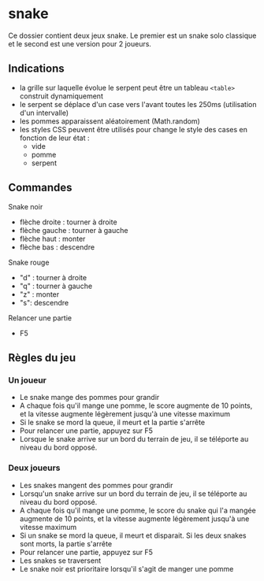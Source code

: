 # snake

Ce dossier contient deux jeux snake. Le premier est un snake solo classique et le second est une version pour 2 joueurs.

## Indications
* la grille sur laquelle évolue le serpent peut être un tableau `<table>` construit dynamiquement
* le serpent se déplace d'un case vers l'avant toutes les 250ms (utilisation d'un intervalle)
* les pommes apparaissent aléatoirement (Math.random)
* les styles CSS peuvent être utilisés pour change le style des cases en fonction de leur état :
  * vide
  * pomme
  * serpent


## Commandes
Snake noir
- flèche droite : tourner à droite
- flèche gauche : tourner à gauche
- flèche haut : monter
- flèche bas : descendre
    
Snake rouge
- "d" : tourner à droite
- "q" : tourner à gauche
- "z" : monter
- "s": descendre
    
Relancer une partie
- F5


## Règles du jeu
### Un joueur
- Le snake mange des pommes pour grandir
- A chaque fois qu'il mange une pomme, le score augmente de 10 points, et la vitesse augmente légèrement jusqu'à une vitesse maximum
- Si le snake se mord la queue, il meurt et la partie s'arrête
- Pour relancer une partie, appuyez sur F5
- Lorsque le snake arrive sur un bord du terrain de jeu, il se téléporte au niveau du bord opposé.
    
### Deux joueurs
- Les snakes mangent des pommes pour grandir
- Lorsqu'un snake arrive sur un bord du terrain de jeu, il se téléporte au niveau du bord opposé.
- A chaque fois qu'il mange une pomme, le score du snake qui l'a mangée augmente de 10 points, et la vitesse augmente légèrement jusqu'à une vitesse maximum
- Si un snake se mord la queue, il meurt et disparait. Si les deux snakes sont morts, la partie s'arrête
- Pour relancer une partie, appuyez sur F5
- Les snakes se traversent
- Le snake noir est prioritaire lorsqu'il s'agit de manger une pomme